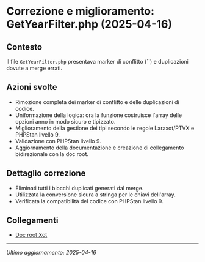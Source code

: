 # Correzione e miglioramento: GetYearFilter.php (2025-04-16)

## Contesto
Il file `GetYearFilter.php` presentava marker di conflitto (``) e duplicazioni dovute a merge errati.

## Azioni svolte
- Rimozione completa dei marker di conflitto e delle duplicazioni di codice.
- Uniformazione della logica: ora la funzione costruisce l'array delle opzioni anno in modo sicuro e tipizzato.
- Miglioramento della gestione dei tipi secondo le regole Laraxot/PTVX e PHPStan livello 9.
- Validazione con PHPStan livello 9.
- Aggiornamento della documentazione e creazione di collegamento bidirezionale con la doc root.

## Dettaglio correzione
- Eliminati tutti i blocchi duplicati generati dal merge.
- Utilizzata la conversione sicura a stringa per le chiavi dell'array.
- Verificata la compatibilità del codice con PHPStan livello 9.

## Collegamenti
- [Doc root Xot](/docs/index.md)

---

*Ultimo aggiornamento: 2025-04-16*
